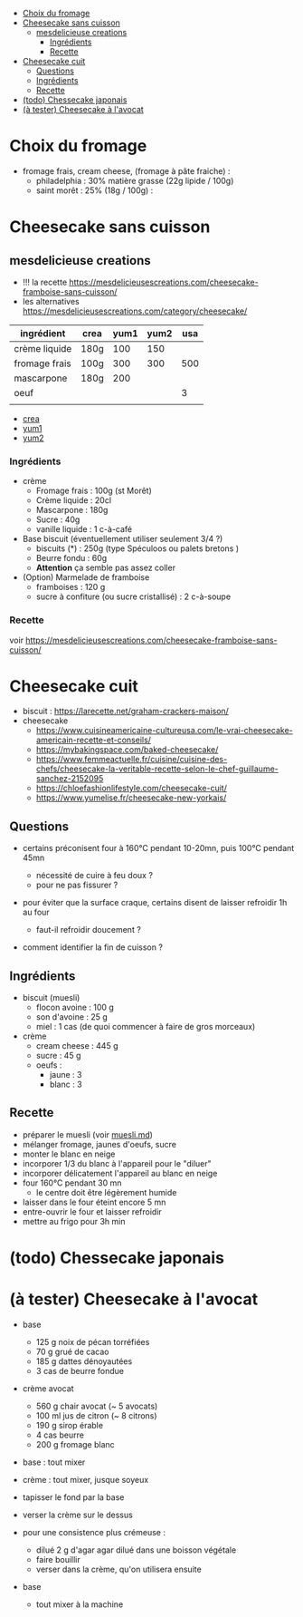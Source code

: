 <!-- vim-markdown-toc Marked -->

- [Choix du fromage](#choix-du-fromage)
- [Cheesecake sans cuisson](#cheesecake-sans-cuisson)
    - [mesdelicieuse creations](#mesdelicieuse-creations)
        - [Ingrédients](#ingrédients)
        - [Recette](#recette)
- [Cheesecake cuit](#cheesecake-cuit)
    - [Questions](#questions)
    - [Ingrédients](#ingrédients-1)
    - [Recette](#recette-1)
- [(todo) Chessecake japonais](#todo-chessecake-japonais)
- [(à tester) Cheesecake à l'avocat](#à-tester-cheesecake-à-lavocat)

<!-- vim-markdown-toc -->



# Choix du fromage

- fromage frais, cream cheese, (fromage à pâte fraiche) : 
    - philadelphia : 30% matière grasse (22g lipide / 100g)
    - saint morêt : 25% (18g / 100g) : 


# Cheesecake sans cuisson 
## mesdelicieuse creations

- !!! la recette https://mesdelicieusescreations.com/cheesecake-framboise-sans-cuisson/
- les alternatives https://mesdelicieusescreations.com/category/cheesecake/

| ingrédient    | crea | yum1 | yum2 | usa |
| ------------- | ---- | ---- | ---- | --- |
| crème liquide | 180g | 100  | 150  |     |
| fromage frais | 100g | 300  | 300  | 500 |
| mascarpone    | 180g | 200  |      |     |
| oeuf          |      |      |      | 3   |
|               |      |      |      |     |

- [crea](https://mesdelicieusescreations.com/cheesecake-framboise-sans-cuisson/)
- [yum1](https://www.yumelise.fr/cheesecake-speculoos-sans-cuisson/)
- [yum2](https://www.yumelise.fr/cheesecake-chocolat-sans-cuisson/)


### Ingrédients
- crème
    - Fromage frais     : 100g (st Morêt)
    - Crème liquide     : 20cl
    - Mascarpone        : 180g
    - Sucre             : 40g
    - vanille liquide   : 1 c-à-café
- Base biscuit (éventuellement utiliser seulement 3/4 ?)
    - biscuits (*)  : 250g (type Spéculoos ou palets bretons )
    - Beurre fondu  : 60g
    - **Attention** ça semble pas assez coller
- (Option) Marmelade de framboise
    - framboises    : 120 g
    - sucre à confiture (ou sucre cristallisé) : 2 c-à-soupe

### Recette
voir https://mesdelicieusescreations.com/cheesecake-framboise-sans-cuisson/




# Cheesecake cuit
- biscuit : https://larecette.net/graham-crackers-maison/
- cheesecake
    - https://www.cuisineamericaine-cultureusa.com/le-vrai-cheesecake-americain-recette-et-conseils/
    - https://mybakingspace.com/baked-cheesecake/
    - https://www.femmeactuelle.fr/cuisine/cuisine-des-chefs/cheesecake-la-veritable-recette-selon-le-chef-guillaume-sanchez-2152095
    - https://chloefashionlifestyle.com/cheesecake-cuit/
    - https://www.yumelise.fr/cheesecake-new-yorkais/

## Questions
- certains préconisent four à 160°C pendant 10-20mn, puis 100°C pendant 45mn
    - nécessité de cuire à feu doux ?
    - pour ne pas fissurer ?
- pour éviter que la surface craque, certains disent de laisser refroidir 1h au four
    - faut-il refroidir doucement ?

- comment identifier la fin de cuisson ?

## Ingrédients
- biscuit (muesli)
    - flocon avoine :   100 g
    - son d'avoine  :   25  g
    - miel          :   1 cas (de quoi commencer à faire de gros morceaux)
- crème
    - cream cheese  :   445 g
    - sucre         :   45  g
    - oeufs         :
        - jaune     :   3
        - blanc     :   3

## Recette
- préparer le muesli (voir [muesli.md](../muesli.md))
- mélanger fromage, jaunes d'oeufs, sucre
- monter le blanc en neige
- incorporer 1/3 du blanc à l'appareil pour le "diluer"
- incorporer délicatement l'appareil au blanc en neige
- four 160°C pendant 30 mn
    - le centre doit être légèrement humide
- laisser dans le four éteint encore 5 mn
- entre-ouvrir le four et laisser refroidir
- mettre au frigo pour 3h min


# (todo) Chessecake japonais


# (à tester) Cheesecake à l'avocat

- base
    - 125 g noix de pécan torréfiées
    - 70 g grué de cacao
    - 185 g dattes dénoyautées
    - 3 cas de beurre fondue

- crème avocat
    - 560 g chair avocat (~ 5 avocats)
    - 100 ml jus de citron (~ 8 citrons)
    - 190 g sirop érable
    - 4 cas beurre
    - 200 g fromage blanc


- base : tout mixer
- crème : tout mixer, jusque soyeux
- tapisser le fond par la base
- verser la crème sur le dessus


- pour une consistence plus crémeuse :
    - dilué 2 g d'agar agar dilué dans une boisson végétale
    - faire bouillir
    - verser dans la crème, qu'on utilisera ensuite



- base
    - tout mixer à la machine

